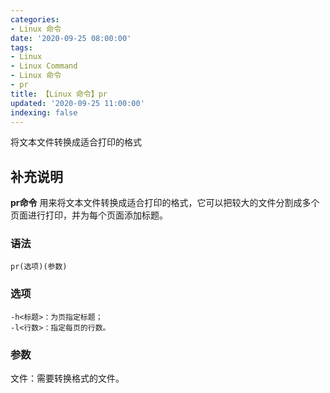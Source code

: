 ```yaml
---
categories:
- Linux 命令
date: '2020-09-25 08:00:00'
tags:
- Linux
- Linux Command
- Linux 命令
- pr
title: 【Linux 命令】pr
updated: '2020-09-25 11:00:00'
indexing: false
---
```


将文本文件转换成适合打印的格式

## 补充说明

**pr命令** 用来将文本文件转换成适合打印的格式，它可以把较大的文件分割成多个页面进行打印，并为每个页面添加标题。

###  语法

```shell
pr(选项)(参数)
```

###  选项

```shell
-h<标题>：为页指定标题；
-l<行数>：指定每页的行数。
```

###  参数

文件：需要转换格式的文件。


<!-- Linux命令行搜索引擎：https://jaywcjlove.github.io/linux-command/ -->